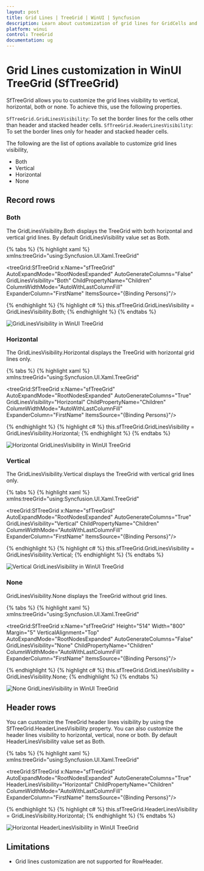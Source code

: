 ```yaml
---
layout: post
title: Grid Lines | TreeGrid | WinUI | Syncfusion
description: Learn about customization of grid lines for GridCells and HeaderCells in Syncfusion WinUI TreeGrid (SfTreeGrid) control and more details.
platform: winui
control: TreeGrid
documentation: ug
---
```


# Grid Lines customization in WinUI TreeGrid (SfTreeGrid)

SfTreeGrid allows you to customize the grid lines visibility to vertical, horizontal, both or none. To achieve this, use the following properties.

`SfTreeGrid.GridLinesVisibility`: To set the border lines for the cells other than header and stacked header cells.
`SfTreeGrid.HeaderLinesVisibility`: To set the border lines only for header and stacked header cells.

The following are the list of options available to customize grid lines visibility,

* Both
* Vertical
* Horizontal
* None

## Record rows

### Both

The GridLinesVisibility.Both displays the TreeGrid with both horizontal and vertical grid lines. By default GridLinesVisibility value set as Both.

{% tabs %}
{% highlight xaml %}
xmlns:treeGrid="using:Syncfusion.UI.Xaml.TreeGrid"

<treeGrid:SfTreeGrid  x:Name="sfTreeGrid"
                      AutoExpandMode="RootNodesExpanded"
                      AutoGenerateColumns="False"
                      GridLinesVisibility="Both"
                      ChildPropertyName="Children"
                      ColumnWidthMode="AutoWithLastColumnFill"
                      ExpanderColumn="FirstName"
                      ItemsSource="{Binding Persons}"/>


{% endhighlight %}
{% highlight c# %}
this.sfTreeGrid.GridLinesVisibility = GridLinesVisibility.Both;
{% endhighlight %}
{% endtabs %}

![GridLinesVisibility in WinUI TreeGrid](GridLines_images/GridLines_image1.png)

### Horizontal

The GridLinesVisibility.Horizontal displays the TreeGrid with horizontal grid lines only.

{% tabs %}
{% highlight xaml %}
xmlns:treeGrid="using:Syncfusion.UI.Xaml.TreeGrid"

<treeGrid:SfTreeGrid  x:Name="sfTreeGrid"
                      AutoExpandMode="RootNodesExpanded"
                      AutoGenerateColumns="True"
                      GridLinesVisibility="Horizontal"
                      ChildPropertyName="Children"
                      ColumnWidthMode="AutoWithLastColumnFill"
                      ExpanderColumn="FirstName"
                      ItemsSource="{Binding Persons}"/>

{% endhighlight %}
{% highlight c# %}
this.sfTreeGrid.GridLinesVisibility = GridLinesVisibility.Horizontal;
{% endhighlight %}
{% endtabs %}

![Horizontal GridLinesVisibility in WinUI TreeGrid](GridLines_images/GridLines_image2.png)

### Vertical

The GridLinesVisibility.Vertical displays the TreeGrid with vertical grid lines only.

{% tabs %}
{% highlight xaml %}
xmlns:treeGrid="using:Syncfusion.UI.Xaml.TreeGrid"

<treeGrid:SfTreeGrid  x:Name="sfTreeGrid"
                      AutoExpandMode="RootNodesExpanded"
                      AutoGenerateColumns="True"
                      GridLinesVisibility="Vertical"
                      ChildPropertyName="Children"
                      ColumnWidthMode="AutoWithLastColumnFill"
                      ExpanderColumn="FirstName"
                      ItemsSource="{Binding Persons}"/>

{% endhighlight %}
{% highlight c# %}
this.sfTreeGrid.GridLinesVisibility = GridLinesVisibility.Vertical;
{% endhighlight %}
{% endtabs %}

![Vertical GridLinesVisibility in WinUI TreeGrid](GridLines_images/GridLines_image3.png)

### None
GridLinesVisibility.None displays the TreeGrid without grid lines.

{% tabs %}
{% highlight xaml %}
xmlns:treeGrid="using:Syncfusion.UI.Xaml.TreeGrid"

<treeGrid:SfTreeGrid  x:Name="sfTreeGrid"
                      Height="514"
                      Width="800"
                      Margin="5"
                      VerticalAlignment="Top"
                      AutoExpandMode="RootNodesExpanded"
                      AutoGenerateColumns="False"
                      GridLinesVisibility="None"
                      ChildPropertyName="Children"
                      ColumnWidthMode="AutoWithLastColumnFill"
                      ExpanderColumn="FirstName"
                      ItemsSource="{Binding Persons}"/>

{% endhighlight %}
{% highlight c# %}
this.sfTreeGrid.GridLinesVisibility = GridLinesVisibility.None;
{% endhighlight %}
{% endtabs %}

![None GridLinesVisibility in WinUI TreeGrid](GridLines_images/GridLines_image4.png)

## Header rows

You can customize the TreeGrid header lines visibility by using the SfTreeGrid.HeaderLinesVisibility property. You can also customize the header lines visibility to horizontal, vertical, none or both. By default HeaderLinesVisibility value set as Both.

{% tabs %}
{% highlight xaml %}
xmlns:treeGrid="using:Syncfusion.UI.Xaml.TreeGrid"

<treeGrid:SfTreeGrid  x:Name="sfTreeGrid"
                      AutoExpandMode="RootNodesExpanded"
                      AutoGenerateColumns="True"
                      HeaderLinesVisibility="Horizontal"
                      ChildPropertyName="Children"
                      ColumnWidthMode="AutoWithLastColumnFill"
                      ExpanderColumn="FirstName"
                      ItemsSource="{Binding Persons}"/>

{% endhighlight %}
{% highlight c# %}
this.sfTreeGrid.HeaderLinesVisibility = GridLinesVisibility.Horizontal;
{% endhighlight %}
{% endtabs %}

![Horizontal HeaderLinesVisibility in WinUI TreeGrid](GridLines_images/GridLines_image5.png)

## Limitations

* Grid lines customization are not supported for RowHeader.